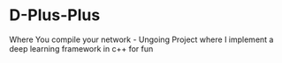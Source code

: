 # D-Plus-Plus
Where You compile your network  - Ungoing Project where I implement a deep learning framework in c++  for fun 
